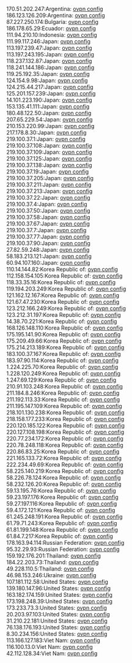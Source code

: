 170.51.202.247:Argentina: [ovpn config](vpn/170_51_202_247.ovpn)  
186.123.126.209:Argentina: [ovpn config](vpn/186_123_126_209.ovpn)  
87.227.250.174:Bulgaria: [ovpn config](vpn/87_227_250_174.ovpn)  
186.178.65.29:Ecuador: [ovpn config](vpn/186_178_65_29.ovpn)  
111.94.210.10:Indonesia: [ovpn config](vpn/111_94_210_10.ovpn)  
111.99.117.246:Japan: [ovpn config](vpn/111_99_117_246.ovpn)  
113.197.239.47:Japan: [ovpn config](vpn/113_197_239_47.ovpn)  
113.197.243.195:Japan: [ovpn config](vpn/113_197_243_195.ovpn)  
118.237.132.87:Japan: [ovpn config](vpn/118_237_132_87.ovpn)  
118.241.144.186:Japan: [ovpn config](vpn/118_241_144_186.ovpn)  
119.25.192.35:Japan: [ovpn config](vpn/119_25_192_35.ovpn)  
124.154.9.98:Japan: [ovpn config](vpn/124_154_9_98.ovpn)  
124.215.44.217:Japan: [ovpn config](vpn/124_215_44_217.ovpn)  
125.201.157.239:Japan: [ovpn config](vpn/125_201_157_239.ovpn)  
14.101.223.190:Japan: [ovpn config](vpn/14_101_223_190.ovpn)  
153.135.41.111:Japan: [ovpn config](vpn/153_135_41_111.ovpn)  
180.48.122.50:Japan: [ovpn config](vpn/180_48_122_50.ovpn)  
207.65.229.54:Japan: [ovpn config](vpn/207_65_229_54.ovpn)  
210.153.220.99:Japan: [ovpn config](vpn/210_153_220_99.ovpn)  
217.178.8.30:Japan: [ovpn config](vpn/217_178_8_30.ovpn)  
219.100.37.1:Japan: [ovpn config](vpn/219_100_37_1.ovpn)  
219.100.37.108:Japan: [ovpn config](vpn/219_100_37_108.ovpn)  
219.100.37.109:Japan: [ovpn config](vpn/219_100_37_109.ovpn)  
219.100.37.125:Japan: [ovpn config](vpn/219_100_37_125.ovpn)  
219.100.37.138:Japan: [ovpn config](vpn/219_100_37_138.ovpn)  
219.100.37.19:Japan: [ovpn config](vpn/219_100_37_19.ovpn)  
219.100.37.205:Japan: [ovpn config](vpn/219_100_37_205.ovpn)  
219.100.37.211:Japan: [ovpn config](vpn/219_100_37_211.ovpn)  
219.100.37.213:Japan: [ovpn config](vpn/219_100_37_213.ovpn)  
219.100.37.22:Japan: [ovpn config](vpn/219_100_37_22.ovpn)  
219.100.37.4:Japan: [ovpn config](vpn/219_100_37_4.ovpn)  
219.100.37.50:Japan: [ovpn config](vpn/219_100_37_50.ovpn)  
219.100.37.58:Japan: [ovpn config](vpn/219_100_37_58.ovpn)  
219.100.37.67:Japan: [ovpn config](vpn/219_100_37_67.ovpn)  
219.100.37.7:Japan: [ovpn config](vpn/219_100_37_7.ovpn)  
219.100.37.77:Japan: [ovpn config](vpn/219_100_37_77.ovpn)  
219.100.37.90:Japan: [ovpn config](vpn/219_100_37_90.ovpn)  
27.82.59.248:Japan: [ovpn config](vpn/27_82_59_248.ovpn)  
58.183.213.121:Japan: [ovpn config](vpn/58_183_213_121.ovpn)  
60.94.107.160:Japan: [ovpn config](vpn/60_94_107_160.ovpn)  
110.14.144.82:Korea Republic of: [ovpn config](vpn/110_14_144_82.ovpn)  
112.158.154.105:Korea Republic of: [ovpn config](vpn/112_158_154_105.ovpn)  
118.33.35.16:Korea Republic of: [ovpn config](vpn/118_33_35_16.ovpn)  
119.194.203.249:Korea Republic of: [ovpn config](vpn/119_194_203_249.ovpn)  
121.162.12.167:Korea Republic of: [ovpn config](vpn/121_162_12_167.ovpn)  
121.67.47.230:Korea Republic of: [ovpn config](vpn/121_67_47_230.ovpn)  
123.212.166.249:Korea Republic of: [ovpn config](vpn/123_212_166_249.ovpn)  
123.212.31.197:Korea Republic of: [ovpn config](vpn/123_212_31_197.ovpn)  
14.38.70.221:Korea Republic of: [ovpn config](vpn/14_38_70_221.ovpn)  
168.126.148.110:Korea Republic of: [ovpn config](vpn/168_126_148_110.ovpn)  
175.195.141.90:Korea Republic of: [ovpn config](vpn/175_195_141_90.ovpn)  
175.209.49.66:Korea Republic of: [ovpn config](vpn/175_209_49_66.ovpn)  
175.214.213.189:Korea Republic of: [ovpn config](vpn/175_214_213_189.ovpn)  
183.100.37.167:Korea Republic of: [ovpn config](vpn/183_100_37_167.ovpn)  
183.97.90.114:Korea Republic of: [ovpn config](vpn/183_97_90_114.ovpn)  
1.224.225.70:Korea Republic of: [ovpn config](vpn/1_224_225_70.ovpn)  
1.228.120.249:Korea Republic of: [ovpn config](vpn/1_228_120_249.ovpn)  
1.247.69.129:Korea Republic of: [ovpn config](vpn/1_247_69_129.ovpn)  
210.91.103.248:Korea Republic of: [ovpn config](vpn/210_91_103_248.ovpn)  
211.184.8.246:Korea Republic of: [ovpn config](vpn/211_184_8_246.ovpn)  
211.192.113.33:Korea Republic of: [ovpn config](vpn/211_192_113_33.ovpn)  
211.195.147.109:Korea Republic of: [ovpn config](vpn/211_195_147_109.ovpn)  
218.101.130.238:Korea Republic of: [ovpn config](vpn/218_101_130_238.ovpn)  
218.158.177.233:Korea Republic of: [ovpn config](vpn/218_158_177_233.ovpn)  
220.120.185.122:Korea Republic of: [ovpn config](vpn/220_120_185_122.ovpn)  
220.127.108.198:Korea Republic of: [ovpn config](vpn/220_127_108_198.ovpn)  
220.77.234.172:Korea Republic of: [ovpn config](vpn/220_77_234_172.ovpn)  
220.78.248.118:Korea Republic of: [ovpn config](vpn/220_78_248_118.ovpn)  
220.86.83.25:Korea Republic of: [ovpn config](vpn/220_86_83_25.ovpn)  
221.165.133.72:Korea Republic of: [ovpn config](vpn/221_165_133_72.ovpn)  
222.234.49.69:Korea Republic of: [ovpn config](vpn/222_234_49_69.ovpn)  
58.225.140.219:Korea Republic of: [ovpn config](vpn/58_225_140_219.ovpn)  
58.226.78.124:Korea Republic of: [ovpn config](vpn/58_226_78_124.ovpn)  
58.232.126.20:Korea Republic of: [ovpn config](vpn/58_232_126_20.ovpn)  
59.13.195.76:Korea Republic of: [ovpn config](vpn/59_13_195_76.ovpn)  
59.23.197.176:Korea Republic of: [ovpn config](vpn/59_23_197_176.ovpn)  
59.27.197.116:Korea Republic of: [ovpn config](vpn/59_27_197_116.ovpn)  
59.4.172.121:Korea Republic of: [ovpn config](vpn/59_4_172_121.ovpn)  
61.245.248.191:Korea Republic of: [ovpn config](vpn/61_245_248_191.ovpn)  
61.79.71.243:Korea Republic of: [ovpn config](vpn/61_79_71_243.ovpn)  
61.81.199.148:Korea Republic of: [ovpn config](vpn/61_81_199_148.ovpn)  
61.84.7.217:Korea Republic of: [ovpn config](vpn/61_84_7_217.ovpn)  
178.163.94.114:Russian Federation: [ovpn config](vpn/178_163_94_114.ovpn)  
95.32.29.93:Russian Federation: [ovpn config](vpn/95_32_29_93.ovpn)  
159.192.176.201:Thailand: [ovpn config](vpn/159_192_176_201.ovpn)  
184.22.203.73:Thailand: [ovpn config](vpn/184_22_203_73.ovpn)  
49.228.110.5:Thailand: [ovpn config](vpn/49_228_110_5.ovpn)  
46.98.153.246:Ukraine: [ovpn config](vpn/46_98_153_246.ovpn)  
107.181.112.58:United States: [ovpn config](vpn/107_181_112_58.ovpn)  
139.180.147.96:United States: [ovpn config](vpn/139_180_147_96.ovpn)  
163.182.174.159:United States: [ovpn config](vpn/163_182_174_159.ovpn)  
173.198.248.39:United States: [ovpn config](vpn/173_198_248_39.ovpn)  
173.233.73.3:United States: [ovpn config](vpn/173_233_73_3.ovpn)  
20.203.97.103:United States: [ovpn config](vpn/20_203_97_103.ovpn)  
31.210.22.181:United States: [ovpn config](vpn/31_210_22_181.ovpn)  
76.138.176.193:United States: [ovpn config](vpn/76_138_176_193.ovpn)  
8.30.234.156:United States: [ovpn config](vpn/8_30_234_156.ovpn)  
113.166.127.183:Viet Nam: [ovpn config](vpn/113_166_127_183.ovpn)  
116.100.13.0:Viet Nam: [ovpn config](vpn/116_100_13_0.ovpn)  
42.112.128.34:Viet Nam: [ovpn config](vpn/42_112_128_34.ovpn)  
